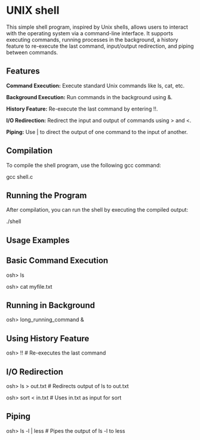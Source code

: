 # UNIX shell

This simple shell program, inspired by Unix shells, allows users to interact with the operating system via a command-line interface. It supports executing commands, running processes in the background, a history feature to re-execute the last command, input/output redirection, and piping between commands.

## **Features**

**Command Execution:** Execute standard Unix commands like ls, cat, etc.

**Background Execution:** Run commands in the background using &.

**History Feature:** Re-execute the last command by entering !!.

**I/O Redirection:** Redirect the input and output of commands using > and <.

**Piping:** Use | to direct the output of one command to the input of another.


## **Compilation**

To compile the shell program, use the following gcc command:

gcc shell.c

## **Running the Program**

After compilation, you can run the shell by executing the compiled output:

./shell

## **Usage Examples**

## **Basic Command Execution**

osh> ls

osh> cat myfile.txt

## **Running in Background**

osh> long_running_command &

## **Using History Feature**

osh> !!      # Re-executes the last command

## **I/O Redirection**

osh> ls > out.txt      # Redirects output of ls to out.txt

osh> sort < in.txt      # Uses in.txt as input for sort

## **Piping**

osh> ls -l | less      # Pipes the output of ls -l to less
